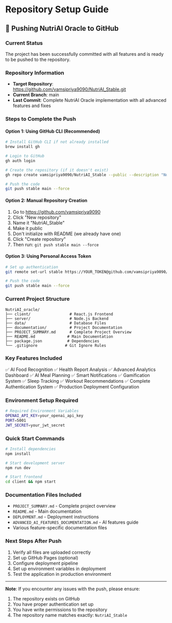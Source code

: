 # Repository Setup Guide

## 🚀 Pushing NutriAI Oracle to GitHub

### Current Status
The project has been successfully committed with all features and is ready to be pushed to the repository.

### Repository Information
- **Target Repository**: https://github.com/vamsipriya9090/NutriAI_Stable.git
- **Current Branch**: main
- **Last Commit**: Complete NutriAI Oracle implementation with all advanced features and fixes

### Steps to Complete the Push

#### Option 1: Using GitHub CLI (Recommended)
```bash
# Install GitHub CLI if not already installed
brew install gh

# Login to GitHub
gh auth login

# Create the repository (if it doesn't exist)
gh repo create vamsipriya9090/NutriAI_Stable --public --description "NutriAI Oracle - AI-Powered Nutrition Assistant"

# Push the code
git push stable main --force
```

#### Option 2: Manual Repository Creation
1. Go to https://github.com/vamsipriya9090
2. Click "New repository"
3. Name it "NutriAI_Stable"
4. Make it public
5. Don't initialize with README (we already have one)
6. Click "Create repository"
7. Then run: `git push stable main --force`

#### Option 3: Using Personal Access Token
```bash
# Set up authentication
git remote set-url stable https://YOUR_TOKEN@github.com/vamsipriya9090/NutriAI_Stable.git

# Push the code
git push stable main --force
```

### Current Project Structure
```
NutriAI_oracle/
├── client/                 # React.js Frontend
├── server/                 # Node.js Backend
├── data/                   # Database Files
├── documentation/          # Project Documentation
├── PROJECT_SUMMARY.md      # Complete Project Overview
├── README.md              # Main Documentation
├── package.json           # Dependencies
└── .gitignore            # Git Ignore Rules
```

### Key Features Included
✅ AI Food Recognition
✅ Health Report Analysis
✅ Advanced Analytics Dashboard
✅ AI Meal Planning
✅ Smart Notifications
✅ Gamification System
✅ Sleep Tracking
✅ Workout Recommendations
✅ Complete Authentication System
✅ Production Deployment Configuration

### Environment Setup Required
```bash
# Required Environment Variables
OPENAI_API_KEY=your_openai_api_key
PORT=5001
JWT_SECRET=your_jwt_secret
```

### Quick Start Commands
```bash
# Install dependencies
npm install

# Start development server
npm run dev

# Start frontend
cd client && npm start
```

### Documentation Files Included
- `PROJECT_SUMMARY.md` - Complete project overview
- `README.md` - Main documentation
- `DEPLOYMENT.md` - Deployment instructions
- `ADVANCED_AI_FEATURES_DOCUMENTATION.md` - AI features guide
- Various feature-specific documentation files

### Next Steps After Push
1. Verify all files are uploaded correctly
2. Set up GitHub Pages (optional)
3. Configure deployment pipeline
4. Set up environment variables in deployment
5. Test the application in production environment

---

**Note**: If you encounter any issues with the push, please ensure:
1. The repository exists on GitHub
2. You have proper authentication set up
3. You have write permissions to the repository
4. The repository name matches exactly: `NutriAI_Stable`
